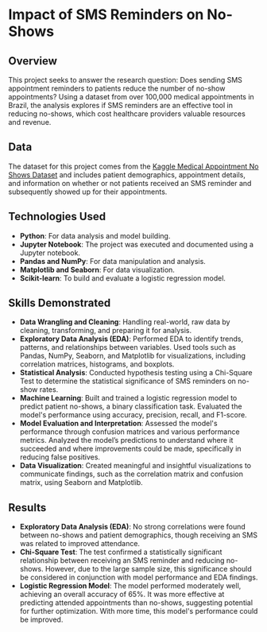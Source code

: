 # Impact of SMS Reminders on No-Shows

## Overview
This project seeks to answer the research question: Does sending SMS appointment reminders to patients reduce the number of no-show appointments? Using a dataset from over 100,000 medical appointments in Brazil, the analysis explores if SMS reminders are an effective tool in reducing no-shows, which cost healthcare providers valuable resources and revenue.

## Data
The dataset for this project comes from the <a href="https://www.kaggle.com/datasets/joniarroba/noshowappointments">Kaggle Medical Appointment No Shows Dataset</a> and includes patient demographics, appointment details, and information on whether or not patients received an SMS reminder and subsequently showed up for their appointments.

## Technologies Used
- **Python**: For data analysis and model building.
- **Jupyter Notebook**: The project was executed and documented using a Jupyter notebook.
- **Pandas and NumPy**: For data manipulation and analysis.
- **Matplotlib and Seaborn**: For data visualization.
- **Scikit-learn**: To build and evaluate a logistic regression model.

## Skills Demonstrated
- **Data Wrangling and Cleaning**: Handling real-world, raw data by cleaning, transforming, and preparing it for analysis.
- **Exploratory Data Analysis (EDA)**: Performed EDA to identify trends, patterns, and relationships between variables. Used tools such as Pandas, NumPy, Seaborn, and Matplotlib for visualizations, including correlation matrices, histograms, and boxplots.
- **Statistical Analysis**: Conducted hypothesis testing using a Chi-Square Test to determine the statistical significance of SMS reminders on no-show rates.
- **Machine Learning**: Built and trained a logistic regression model to predict patient no-shows, a binary classification task. Evaluated the model's performance using accuracy, precision, recall, and F1-score.
- **Model Evaluation and Interpretation**: Assessed the model's performance through confusion matrices and various performance metrics. Analyzed the model’s predictions to understand where it succeeded and where improvements could be made, specifically in reducing false positives.
- **Data Visualization**: Created meaningful and insightful visualizations to communicate findings, such as the correlation matrix and confusion matrix, using Seaborn and Matplotlib.

## Results
- **Exploratory Data Analysis (EDA)**: No strong correlations were found between no-shows and patient demographics, though receiving an SMS was related to improved attendance.
- **Chi-Square Test**: The test confirmed a statistically significant relationship between receiving an SMS reminder and reducing no-shows. However, due to the large sample size, this significance should be considered in conjunction with model performance and EDA findings.
- **Logistic Regression Model**: The model performed moderately well, achieving an overall accuracy of 65%. It was more effective at predicting attended appointments than no-shows, suggesting potential for further optimization. With more time, this model's performance could be improved.
